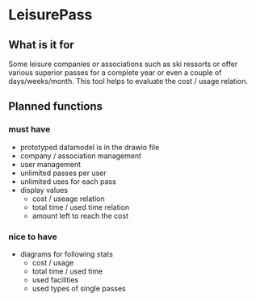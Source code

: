 # LeisurePass
## What is it for
Some leisure companies or associations such as ski ressorts or  offer various superior passes for a complete year or even a couple of days/weeks/month.
This tool helps to evaluate the cost / usage relation.
## Planned functions
### must have
- prototyped datamodel is in the drawio file  
- company / association management
- user management
- unlimited passes per user
- unlimited uses for each pass
- display values
  - cost / useage relation
  - total time / used time relation
  - amount left to reach the cost

### nice to have
- diagrams for following stats
  - cost / usage
  - total time / used time
  - used facilities
  - used types of single passes